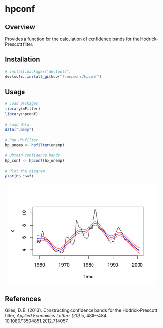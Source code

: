 
hpconf
======

Overview
--------

Provides a function for the calculation of confidence bands for the Hodrick-Prescott filter.

Installation
------------

``` r
# install.packages("devtools")
devtools::install_github("franzmohr/hpconf")
```

Usage
-----

``` r
# Load packages
library(mFilter)
library(hpconf)

# Load data
data("unemp")

# Run HP-filter
hp_unemp <- hpfilter(unemp)

# Obtain confidence bands
hp_conf <- hpconf(hp_unemp)

# Plot the diagram
plot(hp_conf)
```

<img src="README_files/figure-markdown_github/intervals-1.png" style="display: block; margin: auto;" />

References
----------

Giles, D. E. (2013). Constructing confidence bands for the Hodrick-Prescott filter, *Applied Economics Letters (20)* 5, 480--484. <a href="https://doi.org/10.1080/13504851.2012.714057" target="_blank">10.1080/13504851.2012.714057</a>
